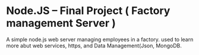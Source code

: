 Node.JS – Final Project ( Factory management Server )
=====

A simple node.js web server managing employees in a factory. used to learn more abut web services, https, and Data Management(Json, MongoDB.
